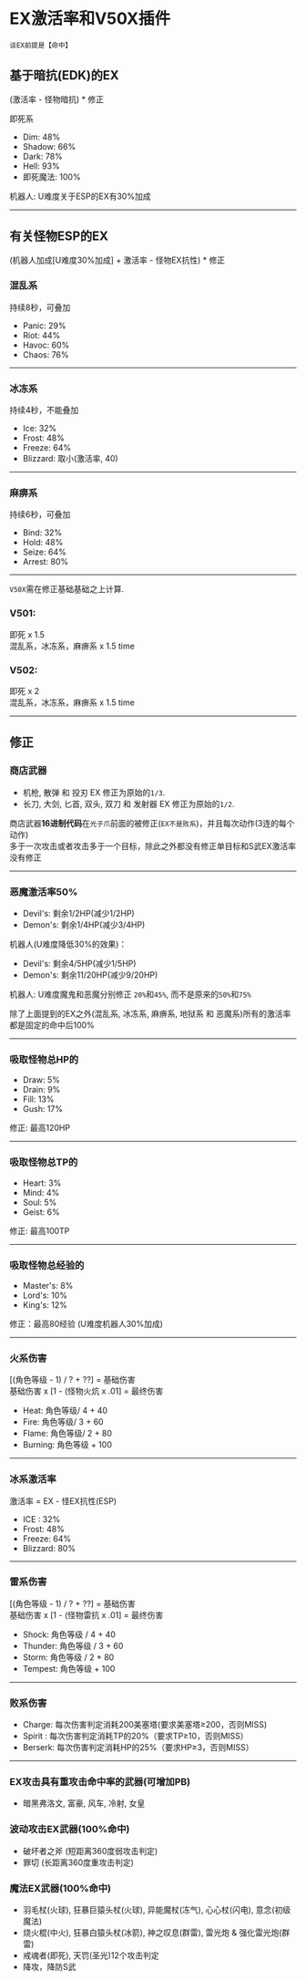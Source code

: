 # EX激活率和V50X插件

`谈EX前提是【命中】`


## 基于暗抗(EDK)的EX

(激活率 - 怪物暗抗) * 修正

即死系  
- Dim: 48%
- Shadow: 66%
- Dark: 78%
- Hell: 93%
- 即死魔法: 100%

机器人: U难度关于ESP的EX有30%加成

--- 

## 有关怪物ESP的EX  

(机器人加成\[U难度30%加成\] + 激活率 - 怪物EX抗性) * 修正

### 混乱系  
持续8秒，可叠加
- Panic: 29%
- Riot: 44%
- Havoc: 60%
- Chaos: 76%

---

### 冰冻系  
持续4秒，不能叠加
- Ice: 32%
- Frost: 48%
- Freeze: 64%
- Blizzard: 取小(激活率, 40)

---

### 麻痹系  
持续6秒，可叠加
- Bind: 32%
- Hold: 48%
- Seize: 64%
- Arrest: 80%

---

`V50X`需在修正基础基础之上计算.

### V501:  
即死 x 1.5  
混乱系，冰冻系，麻痹系 x 1.5 time

### V502:  
即死 x 2  
混乱系，冰冻系，麻痹系 x 1.5 time

---

## 修正

### 商店武器
- 机枪, 散弹 和 投刃 EX 修正为原始的`1/3`.
- 长刀, 大剑, 匕首, 双头, 双刀 和 发射器 EX 修正为原始的`1/2`.

商店武器**16进制代码**在`光子爪`前面的被修正(`EX不是败系`)，并且每次动作(3连的每个动作)  
多于一次攻击或者攻击多于一个目标，除此之外都没有修正单目标和S武EX激活率没有修正

---
### 恶魔激活率50%
- Devil's: 剩余1/2HP(减少1/2HP)
- Demon's: 剩余1/4HP(减少3/4HP)

机器人(U难度降低30%的效果)：
- Devil's: 剩余4/5HP(减少1/5HP)
- Demon's: 剩余11/20HP(减少9/20HP)


机器人: U难度魔鬼和恶魔分别修正 `20%`和`45%`, 而不是原来的`50%`和`75%`

除了上面提到的EX之外(混乱系, 冰冻系, 麻痹系, 地狱系 和 恶魔系)所有的激活率都是固定的命中后100%

---

### 吸取怪物总HP的  
- Draw: 5%
- Drain: 9%
- Fill: 13%
- Gush: 17%

修正: 最高120HP

--- 

### 吸取怪物总TP的  
- Heart: 3%
- Mind: 4%
- Soul: 5%
- Geist: 6%

修正: 最高100TP

---

### 吸取怪物总经验的
- Master's: 8%
- Lord's: 10%
- King's: 12%

修正：最高80经验 (U难度机器人30%加成)

---

### 火系伤害  
\[(角色等级 - 1) / ? + ??\] = 基础伤害  
基础伤害 x \[1 - (怪物火炕 x .01\] = 最终伤害
- Heat: 角色等级/ 4 + 40
- Fire: 角色等级/ 3 + 60
- Flame: 角色等级/ 2 + 80
- Burning: 角色等级 + 100

---

### 冰系激活率  
激活率 = EX - 怪EX抗性(ESP)  
- ICE : 32%
- Frost: 48%
- Freeze: 64%
- Blizzard: 80%

---

### 雷系伤害
\[(角色等级 - 1) / ? + ??\] = 基础伤害  
基础伤害 x \[1 - (怪物雷抗 x .01\] = 最终伤害  
- Shock: 角色等级 / 4 + 40
- Thunder: 角色等级 / 3 + 60
- Storm: 角色等级 / 2 + 80
- Tempest: 角色等级 + 100

--- 

### 败系伤害
- Charge: 每次伤害判定消耗200美塞塔(要求美塞塔≥200，否则MISS)
- Spirit : 每次伤害判定消耗TP的20%（要求TP≥10，否则MISS）
- Berserk: 每次伤害判定消耗HP的25%（要求HP≥3，否则MISS）

---

### EX攻击具有重攻击命中率的武器(可增加PB)  
- 暗黑弗洛文, 富豪, 风车, 冷射, 女皇


### 波动攻击EX武器(100%命中)  
- 破坏者之斧 (短距离360度弱攻击判定)
- 罪切 (长距离360度重攻击判定)


### 魔法EX武器(100%命中)
- 羽毛杖(火球), 狂暴巨猿头杖(火球), 异能魔杖(冻气), 心心杖(闪电), 意念(初级魔法)
- 烧火棍(中火), 狂暴白猿头杖(冰箭), 神之叹息(群雷), 雷光炮 & 强化雷光炮(群雷)
- 戒魂者(即死), 天罚(圣光)12个攻击判定
- 降攻，降防S武